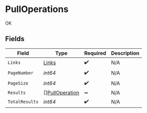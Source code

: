 # PullOperations

OK


## Fields

| Field                                                   | Type                                                    | Required                                                | Description                                             |
| ------------------------------------------------------- | ------------------------------------------------------- | ------------------------------------------------------- | ------------------------------------------------------- |
| `Links`                                                 | [Links](../../models/shared/links.md)                   | :heavy_check_mark:                                      | N/A                                                     |
| `PageNumber`                                            | *int64*                                                 | :heavy_check_mark:                                      | N/A                                                     |
| `PageSize`                                              | *int64*                                                 | :heavy_check_mark:                                      | N/A                                                     |
| `Results`                                               | [][PullOperation](../../models/shared/pulloperation.md) | :heavy_minus_sign:                                      | N/A                                                     |
| `TotalResults`                                          | *int64*                                                 | :heavy_check_mark:                                      | N/A                                                     |